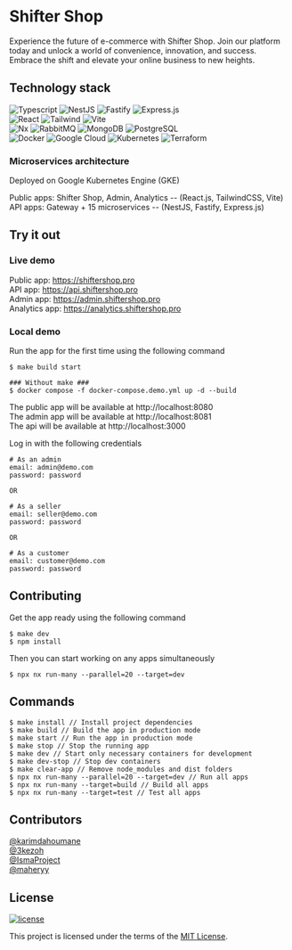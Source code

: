 # Shifter Shop
Experience the future of e-commerce with Shifter Shop. Join our platform today and unlock a world of convenience, innovation, and success. 
Embrace the shift and elevate your online business to new heights.

## Technology stack
![Typescript](https://img.shields.io/badge/TypeScript-007ACC?style=for-the-badge&logo=typescript&logoColor=white)
![NestJS](https://img.shields.io/badge/nestjs-%23E0234E.svg?style=for-the-badge&logo=nestjs&logoColor=white)
![Fastify](https://img.shields.io/badge/fastify-%23000000.svg?style=for-the-badge&logo=fastify&logoColor=white)
![Express.js](https://img.shields.io/badge/Express.js-404D59?style=for-the-badge)  
![React](https://img.shields.io/badge/react-%2320232a.svg?style=for-the-badge&logo=react&logoColor=%2361DAFB)
![Tailwind](https://img.shields.io/badge/Tailwind_CSS-38B2AC?style=for-the-badge&logo=tailwind-css&logoColor=white)
![Vite](https://img.shields.io/badge/vite-%23646CFF.svg?style=for-the-badge&logo=vite&logoColor=white)  
![Nx](https://img.shields.io/badge/nx-143055?style=for-the-badge&logo=nx&logoColor=white)
![RabbitMQ](https://img.shields.io/badge/Rabbitmq-FF6600?style=for-the-badge&logo=rabbitmq&logoColor=white)
![MongoDB](https://img.shields.io/badge/MongoDB-%234ea94b.svg?style=for-the-badge&logo=mongodb&logoColor=white)
![PostgreSQL](https://img.shields.io/badge/PostgreSQL-316192?style=for-the-badge&logo=postgresql&logoColor=white)  
![Docker](https://img.shields.io/badge/docker-%230db7ed.svg?style=for-the-badge&logo=docker&logoColor=white)
![Google Cloud](https://img.shields.io/badge/GoogleCloud-%234285F4.svg?style=for-the-badge&logo=google-cloud&logoColor=white)
![Kubernetes](https://img.shields.io/badge/kubernetes-%23326ce5.svg?style=for-the-badge&logo=kubernetes&logoColor=white)
![Terraform](https://img.shields.io/badge/terraform-%235835CC.svg?style=for-the-badge&logo=terraform&logoColor=white)

### Microservices architecture
Deployed on Google Kubernetes Engine (GKE)  

Public apps: Shifter Shop, Admin, Analytics -- (React.js, TailwindCSS, Vite)  
API apps: Gateway + 15 microservices -- (NestJS, Fastify, Express.js) 


## Try it out

### Live demo

Public app: https://shiftershop.pro  
API app: https://api.shiftershop.pro  
Admin app: https://admin.shiftershop.pro  
Analytics app: https://analytics.shiftershop.pro  

### Local demo

Run the app for the first time using the following command

```
$ make build start

### Without make ###
$ docker compose -f docker-compose.demo.yml up -d --build
```

The public app will be available at http://localhost:8080  
The admin app will be available at http://localhost:8081  
The api will be available at http://localhost:3000  

Log in with the following credentials

```
# As an admin
email: admin@demo.com
password: password

OR

# As a seller
email: seller@demo.com
password: password

OR

# As a customer
email: customer@demo.com
password: password
```

## Contributing

Get the app ready using the following command

```
$ make dev
$ npm install
```

Then you can start working on any apps simultaneously

```
$ npx nx run-many --parallel=20 --target=dev
```

## Commands

```
$ make install // Install project dependencies
$ make build // Build the app in production mode
$ make start // Run the app in production mode
$ make stop // Stop the running app
$ make dev // Start only necessary containers for development
$ make dev-stop // Stop dev containers
$ make clear-app // Remove node_modules and dist folders
$ npx nx run-many --parallel=20 --target=dev // Run all apps
$ npx nx run-many --target=build // Build all apps
$ npx nx run-many --target=test // Test all apps
```

## Contributors

[@karimdahoumane](https://github.com/karimdahoumane)  
[@3kezoh](https://github.com/3kezoh)  
[@IsmaProject](https://github.com/IsmaProject)  
[@maheryy](https://github.com/maheryy)  

## License

[![license](https://img.shields.io/badge/license-MIT-green.svg)](https://gitlab.com/shifter-shop/shifter-shop/-/blob/dev/LICENSE)

This project is licensed under the terms of the [MIT License](https://choosealicense.com/licenses/mit/).
